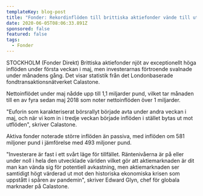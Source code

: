 ```yaml
---
templateKey: blog-post
title: "Fonder: Rekordinflöden till brittiska aktiefonder vände till utflöden "
date: 2020-06-05T08:06:33.891Z
sponsored: false
featured: false
tags:
  - Fonder
---
```

STOCKHOLM (Fonder Direkt) Brittiska aktiefonder njöt av exceptionellt höga inflöden under första veckan i maj, men investerarnas förtroende svalnade under månadens gång. Det visar statistik från det Londonbaserade fondtransaktionsnätverket Calastone.

Nettoinflödet under maj nådde upp till 1,1 miljarder pund, vilket tar månaden till en av fyra sedan maj 2018 som noter nettoinflöden över 1 miljarder.

"Euforin som karakteriserat börsrallyt började avta under andra veckan i maj, och när vi kom in i tredje veckan började inflöden i stället bytas ut mot utflöden", skriver Calastone.

Aktiva fonder noterade större inflöden än passiva, med inflöden om 581 miljoner pund i jämförelse med 493 miljoner pund.

"Investerare är fast i ett svårt läge för tillfället. Räntenivåerna är på eller under noll i hela den utvecklade världen vilket gör att aktiemarknaden är dit man kan vända sig för potentiell avkastning, men aktiemarknaden ser samtidigt högt värderad ut mot den historiska ekonomiska krisen som uppstått i spåren av pandemin", skriver Edward Glyn, chef för globala marknader på Calastone.